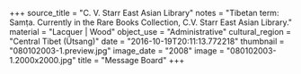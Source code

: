 +++
source_title = "C. V. Starr East Asian Library"
notes = "Tibetan term: Samṭa. Currently in the Rare Books Collection, C.V. Starr East Asian Library."
material = "Lacquer | Wood"
object_use = "Administrative"
cultural_region = "Central Tibet (Ütsang)"
date = "2016-10-19T20:11:13.772218"
thumbnail = "080102003-1.preview.jpg"
image_date = "2008"
image = "080102003-1.2000x2000.jpg"
title = "Message Board"
+++
